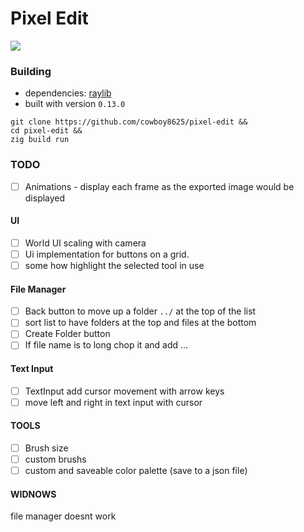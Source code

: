 # Pixel Edit

<img src="https://github.com/cowboy8625/pixel-edit/assets/43012445/46d1269f-25b9-4e95-be15-dd472f30a95f"/>

### Building

- dependencies: [raylib](https://github.com/raysan5/raylib)
- built with version `0.13.0`

```shell
git clone https://github.com/cowboy8625/pixel-edit &&
cd pixel-edit &&
zig build run
```

### TODO
- [ ] Animations - display each frame as the exported image would be displayed

#### UI
- [ ] World UI scaling with camera
- [ ] Ui implementation for buttons on a grid.
- [ ] some how highlight the selected tool in use

#### File Manager
- [ ] Back button to move up a folder `../` at the top of the list
- [ ] sort list to have folders at the top and files at the bottom
- [ ] Create Folder button
- [ ] If file name is to long chop it and add ...

#### Text Input
- [ ] TextInput add cursor movement with arrow keys
- [ ] move left and right in text input with cursor

#### TOOLS
- [ ] Brush size
- [ ] custom brushs
- [ ] custom and saveable color palette  (save to a json file)

#### WIDNOWS
file manager doesnt work
